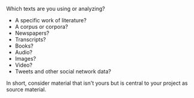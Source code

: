 Which texts are you using or analyzing? 
* A specific work of literature? 
* A corpus or corpora? 
* Newspapers? 
* Transcripts? 
* Books? 
* Audio? 
* Images?
* Video? 
* Tweets and other social network data? 

In short, consider material that isn't yours but is central to your project as source material. 
